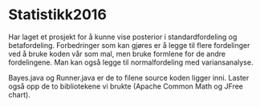 # Statistikk2016

Har laget et prosjekt for å kunne vise posterior i standardfordeling og betafordeling. Forbedringer som kan gjøres er å legge til flere fordelinger ved å bruke koden vår som mal, men bruke formlene for de andre fordelingene. Man kan også legge til normalfordeling med variansanalyse.

Bayes.java og Runner.java er de to filene source koden ligger inni. Laster også opp de to bibliotekene vi brukte (Apache Common Math og JFree chart).
